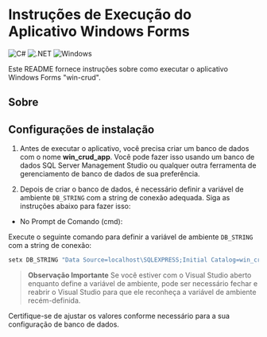 # Instruções de Execução do Aplicativo Windows Forms

![C#](https://img.shields.io/badge/C%23-239120?style=for-the-badge&logo=c-sharp&logoColor=white)
![.NET](https://img.shields.io/badge/.NET-5C2D91?style=for-the-badge&logo=.net&logoColor=white)
![Windows](https://img.shields.io/badge/Windows-000?style=for-the-badge&logo=windows&logoColor=2CA5E0)

Este README fornece instruções sobre como executar o aplicativo Windows Forms "win-crud".

## Sobre

## Configurações de instalação

1. Antes de executar o aplicativo, você precisa criar um banco de dados com o nome **win_crud_app**. 
Você pode fazer isso usando um banco de dados SQL Server Management Studio ou qualquer outra ferramenta de gerenciamento de banco de dados de sua preferência.

2. Depois de criar o banco de dados, é necessário definir a variável de ambiente `DB_STRING` com a string de conexão adequada. Siga as instruções abaixo para fazer isso:

-  No Prompt de Comando (cmd):
  
Execute o seguinte comando para definir a variável de ambiente `DB_STRING` com a string de conexão:

```cmd
setx DB_STRING "Data Source=localhost\SQLEXPRESS;Initial Catalog=win_crud_app;Integrated Security=True;"
```

>**Observação Importante**
Se você estiver com o Visual Studio aberto enquanto define a variável de ambiente, pode ser necessário fechar e reabrir o Visual Studio para que ele reconheça a variável de ambiente recém-definida.

Certifique-se de ajustar os valores conforme necessário para a sua configuração de banco de dados.


